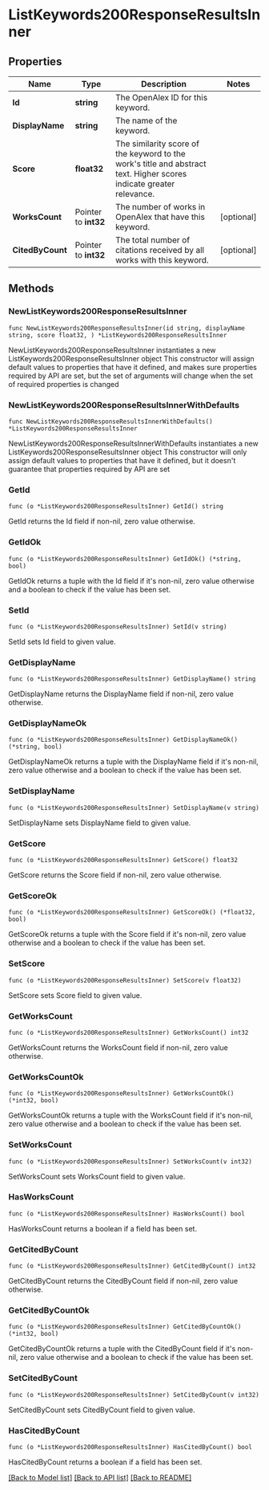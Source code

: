 # ListKeywords200ResponseResultsInner

## Properties

Name | Type | Description | Notes
------------ | ------------- | ------------- | -------------
**Id** | **string** | The OpenAlex ID for this keyword. | 
**DisplayName** | **string** | The name of the keyword. | 
**Score** | **float32** | The similarity score of the keyword to the work&#39;s title and abstract text. Higher scores indicate greater relevance. | 
**WorksCount** | Pointer to **int32** | The number of works in OpenAlex that have this keyword. | [optional] 
**CitedByCount** | Pointer to **int32** | The total number of citations received by all works with this keyword. | [optional] 

## Methods

### NewListKeywords200ResponseResultsInner

`func NewListKeywords200ResponseResultsInner(id string, displayName string, score float32, ) *ListKeywords200ResponseResultsInner`

NewListKeywords200ResponseResultsInner instantiates a new ListKeywords200ResponseResultsInner object
This constructor will assign default values to properties that have it defined,
and makes sure properties required by API are set, but the set of arguments
will change when the set of required properties is changed

### NewListKeywords200ResponseResultsInnerWithDefaults

`func NewListKeywords200ResponseResultsInnerWithDefaults() *ListKeywords200ResponseResultsInner`

NewListKeywords200ResponseResultsInnerWithDefaults instantiates a new ListKeywords200ResponseResultsInner object
This constructor will only assign default values to properties that have it defined,
but it doesn't guarantee that properties required by API are set

### GetId

`func (o *ListKeywords200ResponseResultsInner) GetId() string`

GetId returns the Id field if non-nil, zero value otherwise.

### GetIdOk

`func (o *ListKeywords200ResponseResultsInner) GetIdOk() (*string, bool)`

GetIdOk returns a tuple with the Id field if it's non-nil, zero value otherwise
and a boolean to check if the value has been set.

### SetId

`func (o *ListKeywords200ResponseResultsInner) SetId(v string)`

SetId sets Id field to given value.


### GetDisplayName

`func (o *ListKeywords200ResponseResultsInner) GetDisplayName() string`

GetDisplayName returns the DisplayName field if non-nil, zero value otherwise.

### GetDisplayNameOk

`func (o *ListKeywords200ResponseResultsInner) GetDisplayNameOk() (*string, bool)`

GetDisplayNameOk returns a tuple with the DisplayName field if it's non-nil, zero value otherwise
and a boolean to check if the value has been set.

### SetDisplayName

`func (o *ListKeywords200ResponseResultsInner) SetDisplayName(v string)`

SetDisplayName sets DisplayName field to given value.


### GetScore

`func (o *ListKeywords200ResponseResultsInner) GetScore() float32`

GetScore returns the Score field if non-nil, zero value otherwise.

### GetScoreOk

`func (o *ListKeywords200ResponseResultsInner) GetScoreOk() (*float32, bool)`

GetScoreOk returns a tuple with the Score field if it's non-nil, zero value otherwise
and a boolean to check if the value has been set.

### SetScore

`func (o *ListKeywords200ResponseResultsInner) SetScore(v float32)`

SetScore sets Score field to given value.


### GetWorksCount

`func (o *ListKeywords200ResponseResultsInner) GetWorksCount() int32`

GetWorksCount returns the WorksCount field if non-nil, zero value otherwise.

### GetWorksCountOk

`func (o *ListKeywords200ResponseResultsInner) GetWorksCountOk() (*int32, bool)`

GetWorksCountOk returns a tuple with the WorksCount field if it's non-nil, zero value otherwise
and a boolean to check if the value has been set.

### SetWorksCount

`func (o *ListKeywords200ResponseResultsInner) SetWorksCount(v int32)`

SetWorksCount sets WorksCount field to given value.

### HasWorksCount

`func (o *ListKeywords200ResponseResultsInner) HasWorksCount() bool`

HasWorksCount returns a boolean if a field has been set.

### GetCitedByCount

`func (o *ListKeywords200ResponseResultsInner) GetCitedByCount() int32`

GetCitedByCount returns the CitedByCount field if non-nil, zero value otherwise.

### GetCitedByCountOk

`func (o *ListKeywords200ResponseResultsInner) GetCitedByCountOk() (*int32, bool)`

GetCitedByCountOk returns a tuple with the CitedByCount field if it's non-nil, zero value otherwise
and a boolean to check if the value has been set.

### SetCitedByCount

`func (o *ListKeywords200ResponseResultsInner) SetCitedByCount(v int32)`

SetCitedByCount sets CitedByCount field to given value.

### HasCitedByCount

`func (o *ListKeywords200ResponseResultsInner) HasCitedByCount() bool`

HasCitedByCount returns a boolean if a field has been set.


[[Back to Model list]](../README.md#documentation-for-models) [[Back to API list]](../README.md#documentation-for-api-endpoints) [[Back to README]](../README.md)


